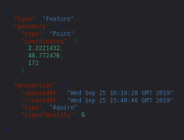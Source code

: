 <style>
html {
  background: rgb(35, 35, 39)!important;
}

.p {
  color: rgb(117, 191, 255)!important;
}

.mi {
color: rgb(134, 222, 116)!important;
}

.mf {
  color: rgb(134, 222, 116)!important;
}

.s2 {
  color: rgb(255, 125, 233)!important;
}

.highlighter-rouge .highlight{
  background: rgb(35, 35, 39) !important;
  margin:0;
}

.highlight {
max-height: 100vh;
}

</style>


```json
{
  "type": "Feature",
  "geometry": {
    "type": "Point",
    "coordinates": [
      2.2221432,
      48.772476,
      172
    ]
  },
  "properties": {
    "updatedAt": "Wed Sep 25 16:16:20 GMT 2019",
    "createdAt": "Wed Sep 25 15:40:46 GMT 2019",
    "type": "Aquire",
    "signalQuality": 6
  }
}
```